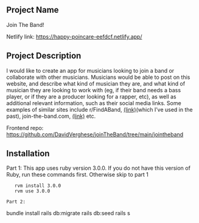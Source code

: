 ## Project Name

Join The Band!

Netlify link: https://happy-poincare-eefdcf.netlify.app/

## Project Description

I would like to create an app for musicians looking to join a band or collaborate with other musicians. Musicians would be able to post on this website, and describe what kind of musician they are, and what kind of musician they are looking to work with (eg, if their band needs a bass player, or if they are a producer looking for a rapper, etc), as well as additional relevant information, such as their social media links. Some examples of similar sites include r/FindABand, [(link)](https://www.reddit.com/r/FindABand/)(which I’ve used in the past), join-the-band.com, [(link)](https://www.join-a-band.com/) etc.

Frontend repo: https://github.com/DavidVerghese/joinTheBand/tree/main/jointheband

## Installation 

Part 1: This app uses ruby version 3.0.0. If you do not have this version of Ruby, run these commands first. Otherwise skip to part 1

``` 
   rvm install 3.0.0
   rvm use 3.0.0

Part 2: 
``` 
  bundle install 
  rails db:migrate
  rails db:seed
  rails s

 


